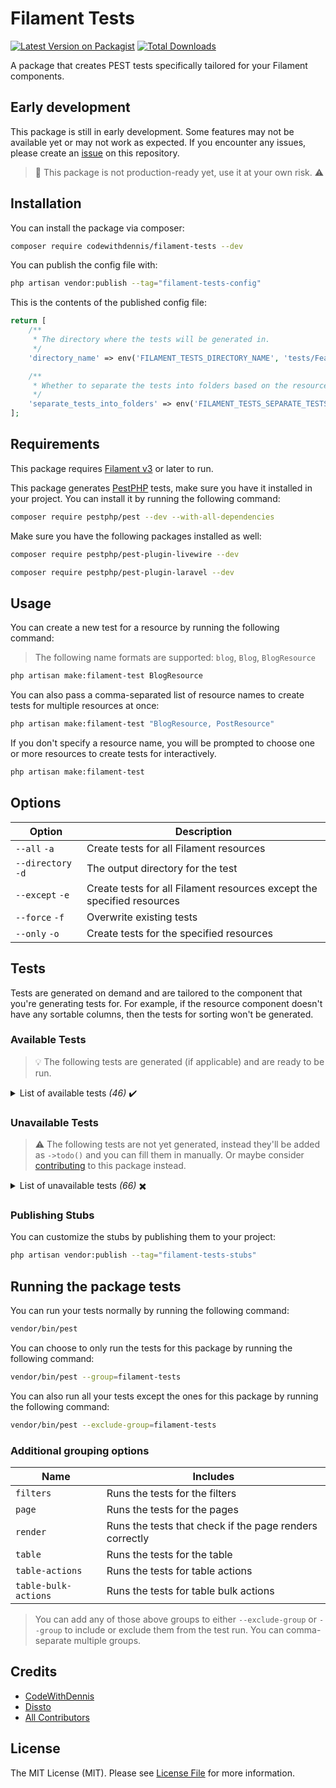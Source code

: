 # Filament Tests

[![Latest Version on Packagist](https://img.shields.io/packagist/v/codewithdennis/filament-tests.svg?style=flat-square)](https://packagist.org/packages/codewithdennis/filament-tests)
[![Total Downloads](https://img.shields.io/packagist/dt/codewithdennis/filament-tests.svg?style=flat-square)](https://packagist.org/packages/codewithdennis/filament-tests)

A package that creates PEST tests specifically tailored for your Filament components.

## Early development

This package is still in early development. Some features may not be available yet or may not work as expected. If you encounter any issues, please create an [issue](https://github.com/CodeWithDennis/filament-tests/issues) on this repository.

> 🔴 This package is not production-ready yet, use it at your own risk. ⚠️

## Installation
You can install the package via composer:

```bash
composer require codewithdennis/filament-tests --dev
```

You can publish the config file with:

```bash
php artisan vendor:publish --tag="filament-tests-config"
```

This is the contents of the published config file:

```php
return [
    /**
     * The directory where the tests will be generated in.
     */
    'directory_name' => env('FILAMENT_TESTS_DIRECTORY_NAME', 'tests/Feature'),

    /**
     * Whether to separate the tests into folders based on the resource name.
     */
    'separate_tests_into_folders' => env('FILAMENT_TESTS_SEPARATE_TESTS_INTO_FOLDERS', false),
];
```

## Requirements

This package requires [Filament v3](https://filamentphp.com/docs/3.x/panels/installation) or later to run.

This package generates [PestPHP](https://pestphp.com/docs/installation) tests, make sure you have it installed in your project. You can install it by running the following command:

```bash
composer require pestphp/pest --dev --with-all-dependencies
```

Make sure you have the following packages installed as well:

```bash
composer require pestphp/pest-plugin-livewire --dev
```
```bash
composer require pestphp/pest-plugin-laravel --dev
```

## Usage

You can create a new test for a resource by running the following command:
> The following name formats are supported: `blog`, `Blog`, `BlogResource`

```bash
php artisan make:filament-test BlogResource
```

You can also pass a comma-separated list of resource names to create tests for multiple resources at once:

```bash
php artisan make:filament-test "BlogResource, PostResource"
```

If you don't specify a resource name, you will be prompted to choose one or more resources to create tests for interactively.

```bash
php artisan make:filament-test
````
## Options

| Option             | Description                                                            |
|--------------------|------------------------------------------------------------------------|
| `--all` `-a`       | Create tests for all Filament resources                                |
| `--directory` `-d` | The output directory for the test                                      |
| `--except` `-e`    | Create tests for all Filament resources except the specified resources |
| `--force` `-f`     | Overwrite existing tests                                               |
| `--only` `-o`      | Create tests for the specified resources                               |

## Tests
Tests are generated on demand and are tailored to the component that you're generating tests for. For example, if the resource component doesn't have any sortable columns, then the tests for sorting 
won't be generated.

### Available Tests

> 💡 The following tests are generated (if applicable) and are ready to be run.

<details>

<summary>List of available tests <i>(46)</i> ✔️</summary>

<details>

<summary>it can render the registration page</summary>

> No details yet!

</details>

<details>

<summary>it can render the registration page</summary>

> No details yet!

</details>
<details>

<summary>it can render the password reset page</summary>

> No details yet!

</details>
<details>

<summary>it can render the login page</summary>

> No details yet!

</details>
<details>

<summary><a href="https://filamentphp.com/docs/3.x/panels/testing#routing--render">it can render the create page</a></summary>

> No details yet!

</details>
<details>

<summary><a href="https://filamentphp.com/docs/3.x/forms/testing#form-existence">it has create form</a></summary>

> No details yet!

</details>
<details>

<summary><a href="https://filamentphp.com/docs/3.x/forms/testing#disabled-fields">has a disabled field on create form</a></summary>

> No details yet!

</details>
<details>

<summary><a href="https://filamentphp.com/docs/3.x/forms/testing#fields">it has a field on create form</a></summary>

> No details yet!

</details>
<details>

<summary><a href="https://filamentphp.com/docs/3.x/forms/testing#hidden-fields">it has a hidden field on create form</a></summary>

> No details yet!

</details>
<details>

<summary><a href="https://filamentphp.com/docs/3.x/panels/testing#routing--render">it can render the edit page</a></summary>

> No details yet!

</details>
<details>

<summary><a href="https://filamentphp.com/docs/3.x/forms/testing#fields">it has a field on edit form</a></summary>

> No details yet!

</details>
<details>

<summary><a href="https://filamentphp.com/docs/3.x/forms/testing#hidden-fields">it has a hidden field on edit form</a></summary>

> No details yet!

</details>
<details>

<summary><a href="https://filamentphp.com/docs/3.x/forms/testing#form-existence">it has edit form</a></summary>

> No details yet!

</details>
<details>

<summary>it has header actions on the index page</summary>

> No details yet!

</details>
<details>

<summary>it cannot render header actions on the index page</summary>

> No details yet!

</details>
<details>

<summary>it can render header actions on the index page</summary>

> No details yet!

</details>
<details>

<summary><a href="https://filamentphp.com/docs/3.x/tables/testing#render">it can list records on the index page</a></summary>

> No details yet!

</details>
<details>

<summary><a href="https://filamentphp.com/docs/3.x/tables/testing#render">it can list records on the index page with pagination</a></summary>

> No details yet!

</details>
<details>

<summary><a href="https://filamentphp.com/docs/3.x/tables/testing#render">it can render the index page</a></summary>

> No details yet!

</details>
<details>

<summary><a href="https://filamentphp.com/docs/3.x/tables/testing#render">it cannot display trashed records by default</a></summary>

> No details yet!

</details>
<details>

<summary>it has the correct table description</summary>

> No details yet!

</details>
<details>

<summary>it has the correct table heading</summary>

> No details yet!

</details>
<details>

<summary><a href="https://filamentphp.com/docs/3.x/tables/testing#calling-actions">it can delete records</a></summary>

> No details yet!

</details>
<details>

<summary><a href="https://filamentphp.com/docs/3.x/tables/testing#calling-actions">it can force delete records</a></summary>

> No details yet!

</details>
<details>

<summary><a href="https://filamentphp.com/docs/3.x/tables/testing#calling-actions">it can soft delete records</a></summary>

> No details yet!

</details>
<details>

<summary><a href="https://filamentphp.com/docs/3.x/tables/testing#calling-actions">it has table action</a></summary>

> No details yet!

</details>
<details>

<summary><a href="https://filamentphp.com/docs/3.x/tables/testing#calling-actions">it can replicate records</a></summary>

> No details yet!

</details>
<details>

<summary><a href="https://filamentphp.com/docs/3.x/tables/testing#calling-actions">it can restore records</a></summary>

> No details yet!

</details>
<details>

<summary><a href="https://filamentphp.com/docs/3.x/infolists/testing#url">it has the correct URL for table action</a></summary>

> No details yet!

</details>
<details>

<summary><a href="https://filamentphp.com/docs/3.x/infolists/testing#url">it has the correct URL and opens in a new tab for table action</a></summary>

> No details yet!

</details>
<details>

<summary>it can bulk delete records</summary>

> No details yet!

</details>
<details>

<summary>it can bulk force delete records</summary>

> No details yet!

</details>
<details>

<summary>it can bulk delete records</summary>

> No details yet!

</details>
<details>

<summary>it has table bulk action</summary>

> No details yet!

</details>
<details>

<summary>it can bulk restore records</summary>

> No details yet!

</details>
<details>

<summary>it can bulk soft delete records</summary>

> No details yet!

</details>
<details>

<summary><a href="https://filamentphp.com/docs/3.x/tables/testing#columns">it cannot render column</a></summary>

> No details yet!

</details>
<details>

<summary><a href="https://filamentphp.com/docs/3.x/tables/testing#descriptions">it has the correct descriptions above</a></summary>

> No details yet!

</details>
<details>

<summary><a href="https://filamentphp.com/docs/3.x/tables/testing#descriptions">it has the correct descriptions below</a></summary>

> No details yet!

</details>
<details>

<summary><a href="https://filamentphp.com/docs/3.x/tables/testing#existence">it has column</a></summary>

> No details yet!

</details>
<details>

<summary><a href="https://filamentphp.com/docs/3.x/tables/testing#extra-attributes">it has extra attributes</a></summary>

> No details yet!

</details>
<details>

<summary><a href="https://filamentphp.com/docs/3.x/tables/testing#columns">it can render column</a></summary>

> No details yet!

</details>
<details>

<summary><a href="https://filamentphp.com/docs/3.x/tables/testing#searching">it can search column</a></summary>

> No details yet!

</details>
<details>

<summary><a href="https://filamentphp.com/docs/3.x/tables/testing#searching">it can individually search by column</a></summary>

> No details yet!

</details>
<details>

<summary><a href="https://filamentphp.com/docs/3.x/tables/testing#select-columns">it has the correct options</a></summary>

> No details yet!

</details>
<details>

<summary><a href="https://filamentphp.com/docs/3.x/tables/testing#sorting">it can sort column</a></summary>

> No details yet!

</details>
<details>

<summary><a href="https://filamentphp.com/docs/3.x/tables/testing#resetting-filters">it can reset table filters</a></summary>

> No details yet!

</details>
<details>

<summary><a href="https://filamentphp.com/docs/3.x/tables/testing#render">it can render the view page</a></summary>

> No details yet!

</details>

</details>

### Unavailable Tests
> ⚠️ The following tests are not yet generated, instead they'll be added as `->todo()` and you can fill them in manually. Or maybe consider [contributing](#contributing) to this package instead.

<details>

<summary>List of unavailable tests <i>(66)</i> ✖️️</summary>

<details>

<summary>it can register</summary>

> No details yet!

</details>

<details>

<summary>it can reset the password</summary>

> No details yet!

</details>

<details>

<summary>it can log in</summary>

> No details yet!

</details>
<details>

<summary>it can log out</summary>

> No details yet!

</details>
<details>

<summary>it can validate create form input</summary>

> No details yet!

</details>
<details>

<summary><a href="https://filamentphp.com/docs/3.x/forms/testing#validation">it can validate input on create form</a></summary>

> No details yet!

</details>
<details>

<summary>it can render the custom page</summary>

> No details yet!

</details>
<details>

<summary>it can render actions on the custom page</summary>

> No details yet!

</details>
<details>

<summary>it can render the form on the custom page</summary>

> No details yet!

</details>
<details>

<summary>it can render the infolist on the custom page</summary>

> No details yet!

</details>
<details>

<summary>it can render the relation manager on the custom page</summary>

> No details yet!

</details>
<details>

<summary>it can render the table on the custom page</summary>

> No details yet!

</details>
<details>

<summary>it can render the widget on the custom page</summary>

> No details yet!

</details>
<details>

<summary><a href="https://filamentphp.com/docs/3.x/forms/testing#disabled-fields">has a disabled field on edit form</a></summary>

> No details yet!

</details>
<details>

<summary><a href="https://filamentphp.com/docs/3.x/forms/testing#validation">it can validate input on edit form</a></summary>

> No details yet!

</details>
<details>

<summary><a href="https://filamentphp.com/docs/3.x/forms/testing#filling-a-form">it can fill the form on the edit page</a></summary>

> No details yet!

</details>
<details>

<summary>it can validate edit form input</summary>

> No details yet!

</details>
<details>

<summary><a href="https://filamentphp.com/docs/3.x/tables/testing#removing-filters">it can add a table filter</a></summary>

> No details yet!

</details>
<details>

<summary><a href="https://filamentphp.com/docs/3.x/tables/testing#removing-filters">it can remove a table filter</a></summary>

> No details yet!

</details>
<details>

<summary><a href="https://filamentphp.com/docs/3.x/tables/testing#summaries">it can average values in a column</a></summary>

> No details yet!

</details>
<details>

<summary><a href="https://filamentphp.com/docs/3.x/tables/testing#summaries">it can count values in a column</a></summary>

> No details yet!

</details>
<details>

<summary><a href="https://filamentphp.com/docs/3.x/tables/testing#summaries">it can count the occurrence of icons in a column</a></summary>

> No details yet!

</details>
<details>

<summary><a href="https://filamentphp.com/docs/3.x/tables/testing#summaries">it can range date values in a column</a></summary>

> No details yet!

</details>
<details>

<summary><a href="https://filamentphp.com/docs/3.x/tables/testing#summaries">it can range values in a column</a></summary>

> No details yet!

</details>
<details>

<summary><a href="https://filamentphp.com/docs/3.x/tables/testing#summaries">it can sum values in a column</a></summary>

> No details yet!

</details>
<details>

<summary><a href="https://filamentphp.com/docs/3.x/tables/testing#render">it can list records on the index page</a></summary>

> No details yet!

</details>
<details>

<summary><a href="https://filamentphp.com/docs/3.x/tables/testing#render">it can list records on the index page with pagination</a></summary>

> No details yet!

</details>
<details>

<summary><a href="https://filamentphp.com/docs/3.x/tables/testing#render">it can render the index page</a></summary>

> No details yet!

</details>
<details>

<summary><a href="https://filamentphp.com/docs/3.x/tables/testing#render">it cannot display trashed records by default</a></summary>

> No details yet!

</details>
<details>

<summary>it has header actions on the index page</summary>

> No details yet!

</details>
<details>

<summary>it cannot render header actions on the index page</summary>

> No details yet!

</details>
<details>

<summary>it can render header actions on the index page</summary>

> No details yet!

</details>
<details>

<summary>it has the correct table description</summary>

> No details yet!

</details>
<details>

<summary>it has the correct table heading</summary>

> No details yet!

</details>
<details>

<summary><a href="https://filamentphp.com/docs/3.x/tables/testing#calling-actions">it can delete records</a></summary>

> No details yet!

</details>
<details>

<summary><a href="https://filamentphp.com/docs/3.x/tables/testing#calling-actions">it can force delete records</a></summary>

> No details yet!

</details>
<details>

<summary><a href="https://filamentphp.com/docs/3.x/tables/testing#calling-actions">it can soft delete records</a></summary>

> No details yet!

</details>
<details>

<summary><a href="https://filamentphp.com/docs/3.x/tables/testing#calling-actions">it has table action</a></summary>

> No details yet!

</details>
<details>

<summary><a href="https://filamentphp.com/docs/3.x/tables/testing#calling-actions">it can replicate records</a></summary>

> No details yet!

</details>
<details>

<summary><a href="https://filamentphp.com/docs/3.x/tables/testing#calling-actions">it can restore records</a></summary>

> No details yet!

</details>
<details>

<summary><a href="https://filamentphp.com/docs/3.x/infolists/testing#url">it has the correct URL for table action</a></summary>

> No details yet!

</details>
<details>

<summary><a href="https://filamentphp.com/docs/3.x/infolists/testing#url">it has the correct URL and opens in a new tab for table action</a></summary>

> No details yet!

</details>
<details>

<summary>it can bulk delete records</summary>

> No details yet!

</details>
<details>

<summary>it can bulk force delete records</summary>

> No details yet!

</details>
<details>

<summary>it can bulk delete records</summary>

> No details yet!

</details>
<details>

<summary>it has table bulk action</summary>

> No details yet!

</details>
<details>

<summary>it can bulk restore records</summary>

> No details yet!

</details>
<details>

<summary>it can bulk soft delete records</summary>

> No details yet!

</details>
<details>

<summary><a href="https://filamentphp.com/docs/3.x/tables/testing#columns">it cannot render column</a></summary>

> No details yet!

</details>
<details>

<summary><a href="https://filamentphp.com/docs/3.x/tables/testing#state">it has state</a></summary>

> No details yet!

</details>
<details>

<summary><a href="https://filamentphp.com/docs/3.x/tables/testing#descriptions">it has the correct descriptions above</a></summary>

> No details yet!

</details>
<details>

<summary><a href="https://filamentphp.com/docs/3.x/tables/testing#descriptions">it has the correct descriptions below</a></summary>

> No details yet!

</details>
<details>

<summary><a href="https://filamentphp.com/docs/3.x/tables/testing#existence">it has column</a></summary>

> No details yet!

</details>
<details>

<summary><a href="https://filamentphp.com/docs/3.x/tables/testing#extra-attributes">it has extra attributes</a></summary>

> No details yet!

</details>
<details>

<summary><a href="https://filamentphp.com/docs/3.x/tables/testing#columns">it can render column</a></summary>

> No details yet!

</details>
<details>

<summary><a href="https://filamentphp.com/docs/3.x/tables/testing#searching">it can search column</a></summary>

> No details yet!

</details>
<details>

<summary><a href="https://filamentphp.com/docs/3.x/tables/testing#searching">it can individually search by column</a></summary>

> No details yet!

</details>
<details>

<summary><a href="https://filamentphp.com/docs/3.x/tables/testing#select-columns">it has the correct options</a></summary>

> No details yet!

</details>
<details>

<summary><a href="https://filamentphp.com/docs/3.x/tables/testing#sorting">it can sort column</a></summary>

> No details yet!

</details>
<details>

<summary><a href="https://filamentphp.com/docs/3.x/tables/testing#removing-filters">it can add a table filter</a></summary>

> No details yet!

</details>
<details>

<summary><a href="https://filamentphp.com/docs/3.x/tables/testing#removing-filters">it can remove a table filter</a></summary>

> No details yet!

</details>
<details>

<summary><a href="https://filamentphp.com/docs/3.x/tables/testing#resetting-filters">it can reset table filters</a></summary>

> No details yet!

</details>
<details>

<summary><a href="https://filamentphp.com/docs/3.x/tables/testing#summaries">it can average values in a column</a></summary>

> No details yet!

</details>
<details>

<summary><a href="https://filamentphp.com/docs/3.x/tables/testing#summaries">it can count values in a column</a></summary>

> No details yet!

</details>
<details>

<summary><a href="https://filamentphp.com/docs/3.x/tables/testing#summaries">it can count the occurrence of icons in a column</a></summary>

> No details yet!

</details>
<details>

<summary><a href="https://filamentphp.com/docs/3.x/tables/testing#summaries">it can range date values in a column</a></summary>

> No details yet!

</details>
<details>

<summary><a href="https://filamentphp.com/docs/3.x/tables/testing#summaries">it can range values in a column</a></summary>

> No details yet!

</details>
<details>

<summary><a href="https://filamentphp.com/docs/3.x/tables/testing#summaries">it can sum values in a column</a></summary>

> No details yet!

</details>

</details>

### Publishing Stubs
You can customize the stubs by publishing them to your project:

```bash
php artisan vendor:publish --tag="filament-tests-stubs"
```

## Running the package tests

You can run your tests normally by running the following command:

```bash
vendor/bin/pest
```

You can choose to only run the tests for this package by running the following command:

```bash
vendor/bin/pest --group=filament-tests
```

You can also run all your tests except the ones for this package by running the following command:

```bash
vendor/bin/pest --exclude-group=filament-tests
```

### Additional grouping options
| Name                 | Includes                                                |
|----------------------|---------------------------------------------------------|
| `filters`            | Runs the tests for the filters                          |
| `page`               | Runs the tests for the pages                            |
| `render`             | Runs the tests that check if the page renders correctly |
| `table`              | Runs the tests for the table                            |
| `table-actions`      | Runs the tests for table actions                        |
| `table-bulk-actions` | Runs the tests for table bulk actions                   |
> You can add any of those above groups to either `--exclude-group` or `--group` to include or exclude them from the test run. You can comma-separate multiple groups.

## Credits

- [CodeWithDennis](https://github.com/CodeWithDennis)
- [Dissto](https://github.com/dissto)
- [All Contributors](../../contributors)

## License

The MIT License (MIT). Please see [License File](LICENSE.md) for more information.
